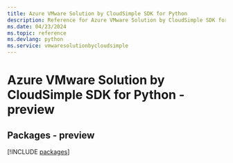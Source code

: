 ```yaml
---
title: Azure VMware Solution by CloudSimple SDK for Python
description: Reference for Azure VMware Solution by CloudSimple SDK for Python
ms.date: 04/23/2024
ms.topic: reference
ms.devlang: python
ms.service: vmwaresolutionbycloudsimple
---
```

# Azure VMware Solution by CloudSimple SDK for Python - preview
## Packages - preview
[!INCLUDE [packages](vmware-solution-by-cloudsimple-index.md)]